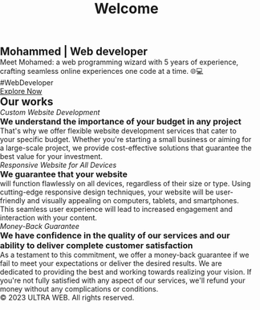 <html lang="en">
<head>
    <meta charset="UTF-8">
    <meta name="viewport" content="width=device-width, initial-scale=1.0">
    <title>Landing Page</title>
</head>
  <style>
    /* Reset some default styles for better consistency */
body, h1, h2, h3, p, ul, li {
    margin: 0;
    padding: 0;
}

body {
    font-family: Arial, sans-serif;
}

header {
    background-color: #333;
    color: #fff;
    text-align: center;
    padding: 20px;
}

.hero {
    background-image: url('hero-image.jpg'); /* Replace with your hero image */
    background-size: cover;
    height: 400px;
    display: flex;
    align-items: center;
    justify-content: center;
}

.hero-content {
    text-align: center;
}

h2 {
    font-size: 36px;
    margin-bottom: 20px;
}

p {
    font-size: 18px;
    margin-bottom: 20px;
}

.btn {
    display: inline-block;
    padding: 12px 24px;
    background-color: #007bff;
    color: #fff;
    text-decoration: none;
    border-radius: 5px;
}

.features {
    padding: 40px;
}

.features h2 {
    font-size: 30px;
    margin-bottom: 20px;
}

.feature {
    display: flex;
    flex-direction: column;
    align-items: center;
    margin-bottom: 30px;
}

.icon {
    font-size: 40px;
    margin-bottom: 10px;
}

footer {
    background-color: #333;
    color: #fff;
    text-align: center;
    padding: 10px;
}

/* Add responsive styles as needed */

  </style>
    <header>
        <h1>Welcome</h1>
    </header>
    <section class="hero">
        <div class="hero-content">
            <h2>Mohammed | Web developer </h2>
            <p>Meet Mohamed: a web programming wizard with 5 years of experience, crafting seamless online experiences one code at a time. 🌐💻 #WebDeveloper</p>
            <a href="ml/ml/my-website.html" class="btn">Explore Now</a>
        </div>
    </section>
    <section class="features">
        <h2>Our works</h2>
        <div class="feature">
            <i class="icon">Custom Website Development</i>
            <h3>We understand the importance of your budget in any project</h3>
            <p>That's why we offer flexible website development services that cater to your specific budget. Whether you're starting a small business or aiming for a large-scale project, we provide cost-effective solutions that guarantee the best value for your investment.</p>
        </div>
        <div class="feature">
            <i class="icon">Responsive Website for All Devices</i>
            <h3>We guarantee that your website</h3>
            <p>will function flawlessly on all devices, regardless of their size or type. Using cutting-edge responsive design techniques, your website will be user-friendly and visually appealing on computers, tablets, and smartphones. This seamless user experience will lead to increased engagement and interaction with your content.</p>
        </div>
        <div class="feature">
            <i class="icon">Money-Back Guarantee</i>
            <h3>We have confidence in the quality of our services and our ability to deliver complete customer satisfaction</h3>
            <p>As a testament to this commitment, we offer a money-back guarantee if we fail to meet your expectations or deliver the desired results. We are dedicated to providing the best and working towards realizing your vision. If you're not fully satisfied with any aspect of our services, we'll refund your money without any complications or conditions.</p>
        </div>
        <!-- Add more features here -->
    </section>
    <footer>
        <p>&copy; 2023 ULTRA WEB. All rights reserved.</p>
    </footer>
</html>

